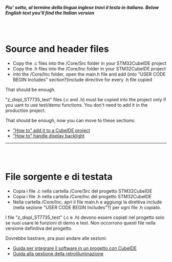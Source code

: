 _**Piu' sotto, al termine della lingua inglese trovi il testo in italiano. </i>**_
_**Below English text you'll find the Italian version</i>**_

<br>
<br>

# Source and header files

- Copy the .c files into the /Core/Src folder in your STM32CubeIDE project
- Copy the .h files into the /Core/Inc folder in your STM32CubeIDE project
- into the /Core/Inc folder, open the main.h file and add (into "USER CODE BEGIN Includes" section?)include directive for every .h file copied

That should be enough.

"z_displ_ST7735_test" files (.c and .h) must be copied into the project only if you uant to use test/demo functions. You don't need to add it in the production project.

That should be enough, now you can move to these sections:
- ["How to" add it to a CubeIDE project](./HOWTO)
- ["How to" handle display backlight](./BACKLIGHT)



---

<br>
<br>

# File sorgente e di testata

- Copia i file .c nella cartella /Core/Src del progetto STM32CubeIDE
- Copia i file .h nella cartella /Core/Inc del progetto STM32CubeIDE
- Nella cartella /Core/Inc, apri il file main.h e aggiungi la direttiva include (nella sezione "USER CODE BEGIN Includes"?) per ogni file .h copiato.

I file "z_displ_ST7735_test" (.c e .h) devono essere copiati nel progetto solo se vuoi usare le funzioni di demo e test. Non occorrono questi file nella versione definitiva del progetto.

Dovrebbe bastrare, pra puoi andare alle sezioni:
- [Guida per integrare il software in un progetto con CubeIDE](./HOWTO)
- [Guida alla gestione della retroilluminazione](./BACKLIGHT)




